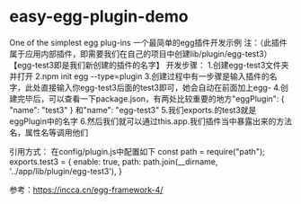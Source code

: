# easy-egg-plugin-demo
One of the simplest egg plug-ins
一个最简单的egg插件开发示例
注：（此插件属于应用内部插件，即需要我们在自己的项目中创建lib/plugin/egg-test3）【egg-test3即是我们新创建的插件的名字】
开发步骤：
1.创建egg-test3文件夹并打开
2.npm init egg --type=plugin
3.创建过程中有一步骤是输入插件的名字，此处直接输入你egg-test3后面的test3即可，她会自动在前面加上egg-
4.创建完毕后，可以查看一下package.json，有两处比较重要的地方"eggPlugin": { "name": "test3" } 和"name": "egg-test3"
5.我们exports.的test3就是eggPlugin中的名字
6.然后我们就可以通过this.app.我们插件当中暴露出来的方法名，属性名等调用他们


引用方式：
在config/plugin.js中配置如下
const path = require("path");
exports.test3 = {
  enable: true,
  path: path.join(__dirname, '../app/lib/plugin/egg-test3'),
}

参考：https://incca.cn/egg-framework-4/

